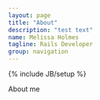 ```yaml
---
layout: page
title: "About"
description: "test text"
name: Melissa Holmes
tagline: Rails Developer
group: navigation
---
```

{% include JB/setup %}

<p>
	About me
</p>
